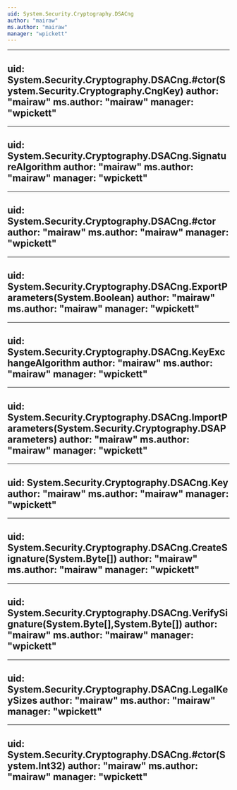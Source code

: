 ```yaml
---
uid: System.Security.Cryptography.DSACng
author: "mairaw"
ms.author: "mairaw"
manager: "wpickett"
---
```


---
uid: System.Security.Cryptography.DSACng.#ctor(System.Security.Cryptography.CngKey)
author: "mairaw"
ms.author: "mairaw"
manager: "wpickett"
---

---
uid: System.Security.Cryptography.DSACng.SignatureAlgorithm
author: "mairaw"
ms.author: "mairaw"
manager: "wpickett"
---

---
uid: System.Security.Cryptography.DSACng.#ctor
author: "mairaw"
ms.author: "mairaw"
manager: "wpickett"
---

---
uid: System.Security.Cryptography.DSACng.ExportParameters(System.Boolean)
author: "mairaw"
ms.author: "mairaw"
manager: "wpickett"
---

---
uid: System.Security.Cryptography.DSACng.KeyExchangeAlgorithm
author: "mairaw"
ms.author: "mairaw"
manager: "wpickett"
---

---
uid: System.Security.Cryptography.DSACng.ImportParameters(System.Security.Cryptography.DSAParameters)
author: "mairaw"
ms.author: "mairaw"
manager: "wpickett"
---

---
uid: System.Security.Cryptography.DSACng.Key
author: "mairaw"
ms.author: "mairaw"
manager: "wpickett"
---

---
uid: System.Security.Cryptography.DSACng.CreateSignature(System.Byte[])
author: "mairaw"
ms.author: "mairaw"
manager: "wpickett"
---

---
uid: System.Security.Cryptography.DSACng.VerifySignature(System.Byte[],System.Byte[])
author: "mairaw"
ms.author: "mairaw"
manager: "wpickett"
---

---
uid: System.Security.Cryptography.DSACng.LegalKeySizes
author: "mairaw"
ms.author: "mairaw"
manager: "wpickett"
---

---
uid: System.Security.Cryptography.DSACng.#ctor(System.Int32)
author: "mairaw"
ms.author: "mairaw"
manager: "wpickett"
---
